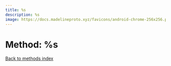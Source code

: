 ```yaml
---
title: %s
description: %s
image: https://docs.madelineproto.xyz/favicons/android-chrome-256x256.png%s
---
```

# Method: %s
[Back to methods index](index.md)



